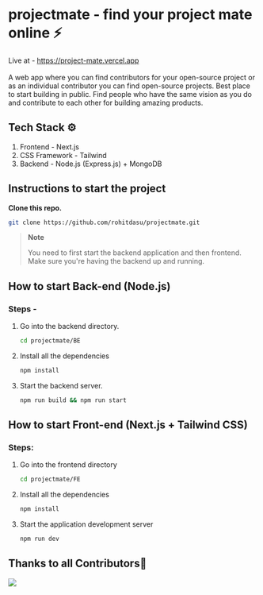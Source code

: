 # projectmate - find your project mate online ⚡
Live at - https://project-mate.vercel.app <br/><br/>
A web app where you can find contributors for your open-source project or as an individual contributor you can find open-source projects. Best place to start building in public.
Find people who have the same vision as you do and contribute to each other for building amazing products.

## Tech Stack ⚙
1. Frontend - Next.js  
2. CSS Framework - Tailwind  
2. Backend - Node.js (Express.js) + MongoDB


## Instructions to start the project

**Clone this repo.**

   ```sh
   git clone https://github.com/rohitdasu/projectmate.git
   ```
> **Note**
>
> You need to first start the backend application and then frontend. Make sure you're having the backend up and running.

## How to start Back-end (Node.js)

### Steps - 

1. Go into the backend directory.

   ```sh
   cd projectmate/BE
   ```

 2. Install all the dependencies
 
    ```sh
    npm install
    ```

3. Start the backend server.

   ```sh
   npm run build && npm run start
   ```

## How to start Front-end (Next.js + Tailwind CSS)

### Steps: 

   
1. Go into the frontend directory

   ```sh
   cd projectmate/FE
   ```

2. Install all the dependencies

   ```sh
   npm install
   ```
3. Start the application development server

   ```sh
   npm run dev
   ```
  
 ## Thanks to all Contributors💙
 
<a href="https://github.com/rohitdasu/projectmate/graphs/contributors">
  <img src="https://contrib.rocks/image?repo=rohitdasu/projectmate" />
</a>
